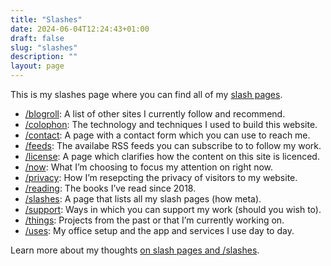 ```yaml
---
title: "Slashes"
date: 2024-06-04T12:24:43+01:00
draft: false
slug: "slashes"
description: ""
layout: page
---
```


This is my slashes page where you can find all of my [slash pages](https://slashpages.net/).

- [/blogroll](/blogroll/): A list of other sites I currently follow and recommend. 
- [/colophon](/colophon/): The technology and techniques I used to build this website.
- [/contact](/contact/): A page with a contact form which you can use to reach me.
- [/feeds](/feeds/): The availabe RSS feeds you can subscribe to to follow my work.
- [/license](/license/): A page which clarifies how the content on this site is licenced.
- [/now](/now/): What I’m choosing to focus my attention on right now.
- [/privacy](/privacy/): How I’m resepcting the privacy of visitors to my website.
- [/reading](/reading/): The books I’ve read since 2018.
- [/slashes](/slashes/): A page that lists all my slash pages (how meta).
- [/support](/support/): Ways in which you can support my work (should you wish to).
- [/things](/things/): Projects from the past or that I’m currently working on. 
- [/uses](/uses/): My office setup and the app and services I use day to day.

Learn more about my thoughts [on slash pages and /slashes](/writing/slash-pages-and-slashes/).